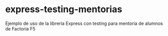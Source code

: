 # express-testing-mentorias
Ejemplo de uso de la librería Express con testing para mentoría de alumnos de Factoría F5
